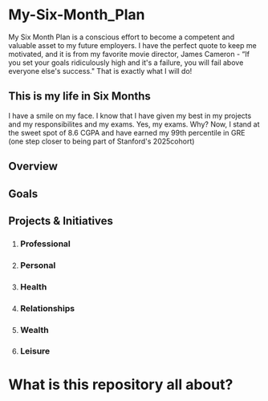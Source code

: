 # My-Six-Month_Plan
My Six Month Plan is a conscious effort to become a competent and valuable asset to my future employers. I have the perfect quote to keep me motivated, and it is from my favorite movie director, James Cameron - “If you set your goals ridiculously high and it's a failure, you will fail above everyone else's success." That is exactly what I will do!

## This is my life in Six Months
I have a smile on my face. I know that I have given my best in my projects and my responsibilites and my exams. Yes, my exams. Why? Now, I stand at the sweet spot of 8.6 CGPA and have earned my 99th percentile in GRE (one step closer to being part of Stanford's 2025cohort)

## Overview

## Goals


## Projects & Initiatives

1. ### Professional
2. ### Personal
3. ### Health
4. ### Relationships
5. ### Wealth
6. ### Leisure

# What is this repository all about?

